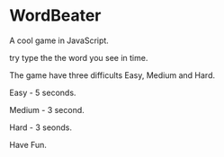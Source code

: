 # WordBeater

A cool game in JavaScript.

try type the the word you see in time.

The game have three difficults Easy, Medium and Hard.

Easy - 5 seconds.

Medium - 3 second.

Hard - 3 seonds.

Have Fun.
